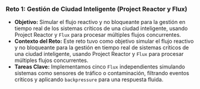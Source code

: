### Reto 1: Gestión de Ciudad Inteligente (Project Reactor y Flux)
- **Objetivo:** Simular el flujo reactivo y no bloqueante para la gestión en tiempo real de los sistemas críticos de una ciudad inteligente, usando Project Reactor y `Flux` para procesar múltiples flujos concurrentes.
- **Contexto del Reto:** Este reto tuvo como objetivo simular el flujo reactivo y no bloqueante para la gestión en tiempo real de sistemas críticos de una ciudad inteligente, usando Project Reactor y `Flux` para procesar múltiples flujos concurrentes.
- **Tareas Clave:** Implementamos cinco `Flux` independientes simulando sistemas como sensores de tráfico o contaminación, filtrando eventos críticos y aplicando `backpressure` para una respuesta fluida.
